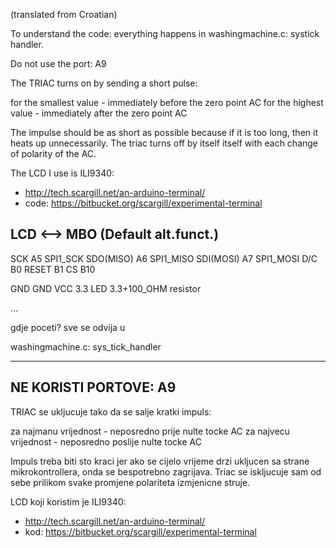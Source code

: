 
(translated from Croatian)

To understand the code: everything happens in washingmachine.c: systick handler.

Do not use the port: A9

The TRIAC turns on by sending a short pulse:
                                                                                   
for the smallest value - immediately before the zero point AC
for the highest value - immediately after the zero point AC
                                                                                 
The impulse should be as short as possible because if it is too long, then it
heats up unnecessarily. The triac turns off by itself itself with each change
of polarity of the AC.
                                                                                
The LCD I use is ILI9340:
- http://tech.scargill.net/an-arduino-terminal/
- code: https://bitbucket.org/scargill/experimental-terminal


LCD	<-->	MBO	(Default alt.funct.)
--------------------------------------------
SCK         A5 SPI1_SCK
SDO(MISO)   A6 SPI1_MISO
SDI(MOSI)	A7 SPI1_MOSI
D/C         B0
RESET       B1
CS          B10

GND         GND
VCC         3.3
LED         3.3+100_OHM resistor


...


gdje poceti?
sve se odvija u

washingmachine.c: sys_tick_handler

----------------------------------------

NE KORISTI PORTOVE:
A9
-------------------
TRIAC se ukljucuje tako da se salje kratki impuls:

za najmanu vrijednost - neposredno prije nulte tocke AC
za najvecu vrijednost - neposredno poslije nulte tocke AC


Impuls treba biti sto kraci jer ako se cijelo vrijeme drzi ukljucen sa strane
mikrokontrollera, onda se bespotrebno zagrijava. Triac se iskljucuje sam od
sebe prilikom svake promjene polariteta izmjenicne struje.

LCD koji koristim je ILI9340:
- http://tech.scargill.net/an-arduino-terminal/
- kod: https://bitbucket.org/scargill/experimental-terminal

